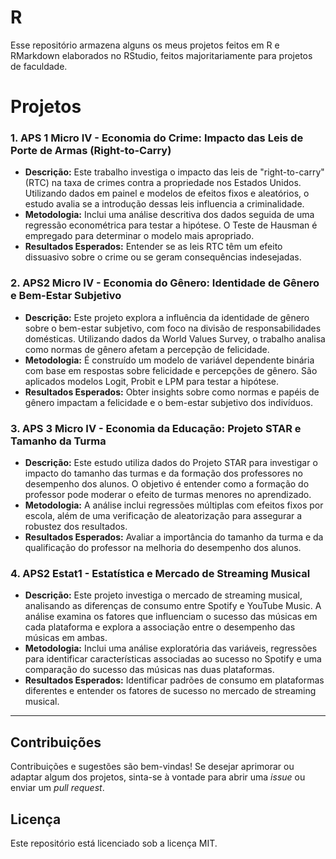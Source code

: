 # R

Esse repositório armazena alguns os meus projetos feitos em R e RMarkdown elaborados no RStudio, feitos majoritariamente para projetos de faculdade. 


# Projetos

### 1. APS 1 Micro IV - Economia do Crime: Impacto das Leis de Porte de Armas (Right-to-Carry)
   - **Descrição:** Este trabalho investiga o impacto das leis de "right-to-carry" (RTC) na taxa de crimes contra a propriedade nos Estados Unidos. Utilizando dados em painel e modelos de efeitos fixos e aleatórios, o estudo avalia se a introdução dessas leis influencia a criminalidade.
   - **Metodologia:** Inclui uma análise descritiva dos dados seguida de uma regressão econométrica para testar a hipótese. O Teste de Hausman é empregado para determinar o modelo mais apropriado.
   - **Resultados Esperados:** Entender se as leis RTC têm um efeito dissuasivo sobre o crime ou se geram consequências indesejadas.

### 2. APS2 Micro IV - Economia do Gênero: Identidade de Gênero e Bem-Estar Subjetivo
   - **Descrição:** Este projeto explora a influência da identidade de gênero sobre o bem-estar subjetivo, com foco na divisão de responsabilidades domésticas. Utilizando dados da World Values Survey, o trabalho analisa como normas de gênero afetam a percepção de felicidade.
   - **Metodologia:** É construído um modelo de variável dependente binária com base em respostas sobre felicidade e percepções de gênero. São aplicados modelos Logit, Probit e LPM para testar a hipótese.
   - **Resultados Esperados:** Obter insights sobre como normas e papéis de gênero impactam a felicidade e o bem-estar subjetivo dos indivíduos.

### 3. APS 3 Micro IV - Economia da Educação: Projeto STAR e Tamanho da Turma
   - **Descrição:** Este estudo utiliza dados do Projeto STAR para investigar o impacto do tamanho das turmas e da formação dos professores no desempenho dos alunos. O objetivo é entender como a formação do professor pode moderar o efeito de turmas menores no aprendizado.
   - **Metodologia:** A análise inclui regressões múltiplas com efeitos fixos por escola, além de uma verificação de aleatorização para assegurar a robustez dos resultados.
   - **Resultados Esperados:** Avaliar a importância do tamanho da turma e da qualificação do professor na melhoria do desempenho dos alunos.

### 4. APS2 Estat1 - Estatística e Mercado de Streaming Musical
   - **Descrição:** Este projeto investiga o mercado de streaming musical, analisando as diferenças de consumo entre Spotify e YouTube Music. A análise examina os fatores que influenciam o sucesso das músicas em cada plataforma e explora a associação entre o desempenho das músicas em ambas.
   - **Metodologia:** Inclui uma análise exploratória das variáveis, regressões para identificar características associadas ao sucesso no Spotify e uma comparação do sucesso das músicas nas duas plataformas.
   - **Resultados Esperados:** Identificar padrões de consumo em plataformas diferentes e entender os fatores de sucesso no mercado de streaming musical.


---

## Contribuições

Contribuições e sugestões são bem-vindas! Se desejar aprimorar ou adaptar algum dos projetos, sinta-se à vontade para abrir uma *issue* ou enviar um *pull request*.

## Licença

Este repositório está licenciado sob a licença MIT.
